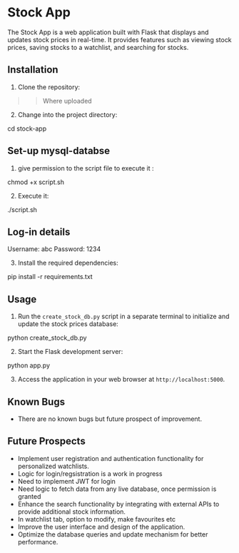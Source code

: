 # Stock App

The Stock App is a web application built with Flask that displays and updates stock prices in real-time. It provides features such as viewing stock prices, saving stocks to a watchlist, and searching for stocks.

## Installation

1. Clone the repository:

>> Where uploaded


2. Change into the project directory:

cd stock-app

## Set-up mysql-databse

1. give permission to the script file to execute it : 

chmod +x script.sh

2. Execute it:

./script.sh

## Log-in details

Username: abc
Password: 1234

3. Install the required dependencies:

pip install -r requirements.txt

## Usage

1. Run the `create_stock_db.py` script in a separate terminal to initialize and update the stock prices database:

python create_stock_db.py


2. Start the Flask development server:

python app.py

3. Access the application in your web browser at `http://localhost:5000`.

## Known Bugs

- There are no known bugs but future prospect of improvement.

## Future Prospects

- Implement user registration and authentication functionality for personalized watchlists.
- Logic for login/regsistration is a work in progress
- Need to implement JWT for login
- Need logic to fetch data from any live database, once permission is granted
- Enhance the search functionality by integrating with external APIs to provide additional stock information.
- In watchlist tab, option to modify, make favourites etc
- Improve the user interface and design of the application.
- Optimize the database queries and update mechanism for better performance.


